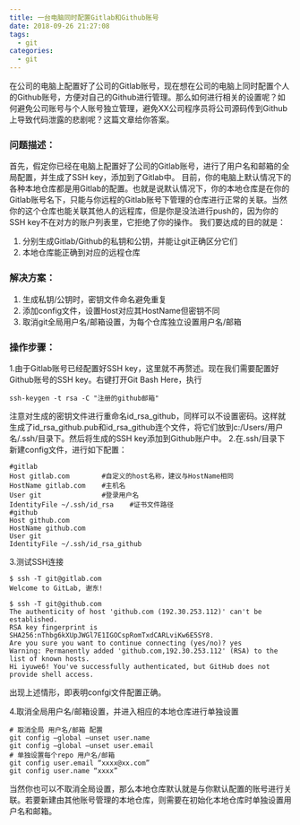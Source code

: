 ```yaml
---
title: 一台电脑同时配置Gitlab和Github账号
date: 2018-09-26 21:27:08
tags: 
  - git
categories: 
  - git
---
```


在公司的电脑上配置好了公司的Gitlab账号，现在想在公司的电脑上同时配置个人的Github账号，方便对自己的Github进行管理。那么如何进行相关的设置呢？如何避免公司账号与个人账号独立管理，避免XX公司程序员将公司源码传到Github上导致代码泄露的悲剧呢？这篇文章给你答案。


<!--more-->

### 问题描述：
首先，假定你已经在电脑上配置好了公司的Gitlab账号，进行了用户名和邮箱的全局配置，并生成了SSH key，添加到了Gitlab中。
目前，你的电脑上默认情况下的各种本地仓库都是用Gitlab的配置。也就是说默认情况下，你的本地仓库是在你的Gitlab账号名下，只能与你远程的Gitlab账号下管理的仓库进行正常的关联。当然你的这个仓库也能关联其他人的远程库，但是你是没法进行push的，因为你的SSH key不在对方的账户列表里，它拒绝了你的操作。
我们要达成的目的就是：

  1. 分别生成Gitlab/Github的私钥和公钥，并能让git正确区分它们
  2. 本地仓库能正确到对应的远程仓库

### 解决方案：

  1. 生成私钥/公钥时，密钥文件命名避免重复
  2. 添加config文件，设置Host对应其HostName但密钥不同
  3. 取消git全局用户名/邮箱设置，为每个仓库独立设置用户名/邮箱

### 操作步骤：
1.由于Gitlab账号已经配置好SSH key，这里就不再赘述。现在我们需要配置好Github账号的SSH key。右键打开Git Bash Here，执行

    ssh-keygen -t rsa -C "注册的github邮箱"
注意对生成的密钥文件进行重命名id_rsa_github，同样可以不设置密码。这样就生成了id_rsa_github.pub和id_rsa_github连个文件，将它们放到c:/Users/用户名/.ssh/目录下。然后将生成的SSH key添加到Github账户中。
2.在.ssh/目录下新建config文件，进行如下配置：

    #gitlab
    Host gitlab.com        #自定义的host名称，建议与HostName相同
    HostName gitlab.com    #主机名
    User git               #登录用户名
    IdentityFile ~/.ssh/id_rsa    #证书文件路径
    #github
    Host github.com
    HostName github.com
    User git
    IdentityFile ~/.ssh/id_rsa_github

3.测试SSH连接

    $ ssh -T git@gitlab.com
    Welcome to GitLab, 谢东!
    
    $ ssh -T git@github.com
    The authenticity of host 'github.com (192.30.253.112)' can't be established.
    RSA key fingerprint is SHA256:nThbg6kXUpJWGl7E1IGOCspRomTxdCARLviKw6E5SY8.
    Are you sure you want to continue connecting (yes/no)? yes
    Warning: Permanently added 'github.com,192.30.253.112' (RSA) to the list of known hosts.
    Hi iyuwe6! You've successfully authenticated, but GitHub does not provide shell access.

出现上述情形，即表明confgi文件配置正确。

4.取消全局用户名/邮箱设置，并进入相应的本地仓库进行单独设置

    # 取消全局 用户名/邮箱 配置
    git config –global –unset user.name
    git config –global –unset user.email
    # 单独设置每个repo 用户名/邮箱
    git config user.email “xxxx@xx.com”
    git config user.name “xxxx”

当然你也可以不取消全局设置，那么本地仓库默认就是与你默认配置的账号进行关联。若要新建由其他账号管理的本地仓库，则需要在初始化本地仓库时单独设置用户名和邮箱。
